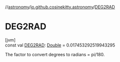 //[astronomy](../../index.md)/[io.github.cosinekitty.astronomy](index.md)/[DEG2RAD](-d-e-g2-r-a-d.md)

# DEG2RAD

[jvm]\
const val [DEG2RAD](-d-e-g2-r-a-d.md): [Double](https://kotlinlang.org/api/latest/jvm/stdlib/kotlin/-double/index.html) = 0.017453292519943295

The factor to convert degrees to radians = pi/180.
